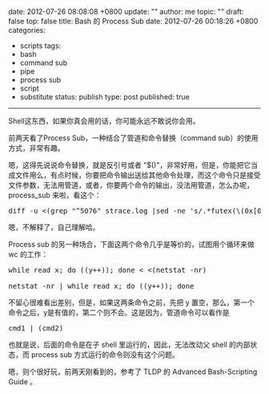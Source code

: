 date: 2012-07-26 08:08:08 +0800
update: ""
author: me
topic: ""
draft: false
top: false
title: Bash 的 Process Sub
date: 2012-07-26 00:18:26 +0800
categories:
- scripts
tags:
- bash
- command sub
- pipe
- process sub
- script
- substitute
status: publish
type: post
published: true
---
<p>Shell这东西，如果你真会用的话，你可能永远不敢说你会用。</p>

<p>前两天看了Process Sub，一种结合了管道和命令替换（command sub）的使用方式，非常有趣。</p>

<p>嗯，这得先说说命令替换，就是反引号或者 "$()"，非常好用，但是，你能把它当成文件用么，有点时候，你要把命令输出送给其他命令处理，而这个命令只是接受文件参数，无法用管道，或者，你要两个命令的输出，没法用管道，怎么办呢，process_sub 来啦，看这个：</p>

<pre class="brush: bash; gutter: true">diff -u &lt;(grep &quot;^5076&quot; strace.log |sed -ne &#039;s/.*futex(\(0x[0-9a-f]\),.*//p&#039; |sort|uniq) &lt;(grep &quot;^5061&quot; strace.log |sed -ne &#039;s/.*futex(\(0x[0-9a-f]\),.*//p&#039; |sort|uniq)</pre>

<p>嗯，不解释了，自己理解哈。</p>

<p>Process sub 的另一种场合，下面这两个命令几乎是等价的，试图用个循环来做 wc 的工作：</p>

<pre class="brush: bash; gutter: true">while read x; do ((y++)); done &lt; &lt;(netstat -nr)

netstat -nr | while read x; do ((y++)); done</pre>

<p>不留心很难看出差别，但是，如果这两条命令之前，先把 y 置空，那么，第一个命令之后，y是有值的，第二个则不会。这是因为，管道命令可以看作是</p>

<pre class="brush: bash; gutter: true">cmd1 | (cmd2)</pre>

<p>也就是说，后面的命令是在子 shell 里运行的，因此，无法改动父 shell 的内部状态，而 process sub 方式运行的命令则没有这个问题。</p>

<p>嗯，则个很好玩，前两天刚看到的，参考了 TLDP 的 Advanced Bash-Scripting Guide 。</p>
